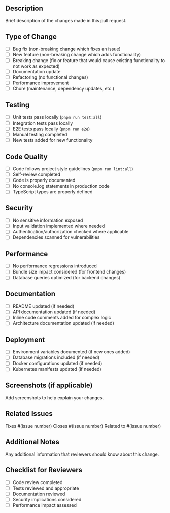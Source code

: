 ## Description
Brief description of the changes made in this pull request.

## Type of Change
- [ ] Bug fix (non-breaking change which fixes an issue)
- [ ] New feature (non-breaking change which adds functionality)
- [ ] Breaking change (fix or feature that would cause existing functionality to not work as expected)
- [ ] Documentation update
- [ ] Refactoring (no functional changes)
- [ ] Performance improvement
- [ ] Chore (maintenance, dependency updates, etc.)

## Testing
- [ ] Unit tests pass locally (`pnpm run test:all`)
- [ ] Integration tests pass locally
- [ ] E2E tests pass locally (`pnpm run e2e`)
- [ ] Manual testing completed
- [ ] New tests added for new functionality

## Code Quality
- [ ] Code follows project style guidelines (`pnpm run lint:all`)
- [ ] Self-review completed
- [ ] Code is properly documented
- [ ] No console.log statements in production code
- [ ] TypeScript types are properly defined

## Security
- [ ] No sensitive information exposed
- [ ] Input validation implemented where needed
- [ ] Authentication/authorization checked where applicable
- [ ] Dependencies scanned for vulnerabilities

## Performance
- [ ] No performance regressions introduced
- [ ] Bundle size impact considered (for frontend changes)
- [ ] Database queries optimized (for backend changes)

## Documentation
- [ ] README updated (if needed)
- [ ] API documentation updated (if needed)
- [ ] Inline code comments added for complex logic
- [ ] Architecture documentation updated (if needed)

## Deployment
- [ ] Environment variables documented (if new ones added)
- [ ] Database migrations included (if needed)
- [ ] Docker configurations updated (if needed)
- [ ] Kubernetes manifests updated (if needed)

## Screenshots (if applicable)
Add screenshots to help explain your changes.

## Related Issues
Fixes #(issue number)
Closes #(issue number)
Related to #(issue number)

## Additional Notes
Any additional information that reviewers should know about this change.

## Checklist for Reviewers
- [ ] Code review completed
- [ ] Tests reviewed and appropriate
- [ ] Documentation reviewed
- [ ] Security implications considered
- [ ] Performance impact assessed
